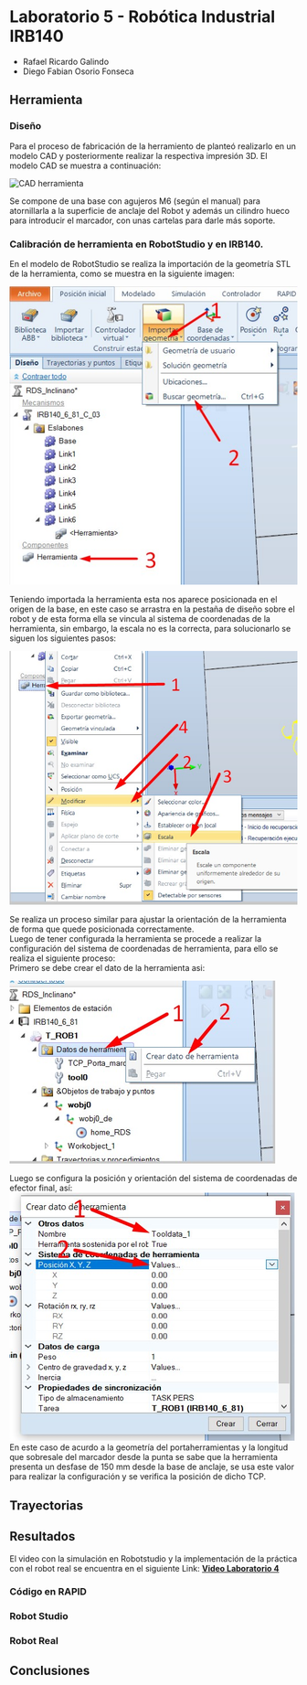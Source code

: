 # Laboratorio 5 - Robótica Industrial IRB140 
- Rafael Ricardo Galindo
- Diego Fabian Osorio Fonseca

## Herramienta

### Diseño

Para el proceso de fabricación de la herramiento de planteó realizarlo en un modelo CAD y posteriormente realizar la respectiva impresión 3D. El modelo CAD se muestra a continuación:

![CAD herramienta](/imagenes/Porta_herramienta.PNG)

Se compone de una base con agujeros M6 (según el manual) para atornillarla a la superficie de anclaje del Robot y además un cilindro hueco para introducir el marcador, con unas cartelas para darle más soporte.


### Calibración de herramienta en RobotStudio y en IRB140.  
En el modelo de RobotStudio se realiza la importación de la geometría STL de la herramienta, como se muestra en la siguiente imagen:  

![Importar herramienta RobotSutio](/imagenes/Imp_Tool.jpg)   

Teniendo importada la herramienta esta nos aparece posicionada en el origen de la base, en este caso se arrastra en la pestaña de diseño sobre el robot y de esta forma ella se vincula al sistema de coordenadas de la herramienta, sin embargo, la escala no es la correcta, para solucionarlo se siguen los siguientes pasos:

![Escalar herramienta](/imagenes/Tool_Scale.jpg)    

Se realiza un proceso similar para ajustar la orientación de la herramienta de forma que quede posicionada correctamente.  
Luego de tener configurada la herramienta se procede a realizar la configuración del sistema de coordenadas de herramienta, para ello se realiza el siguiente proceso:  
Primero se debe crear el dato de la herramienta asi:  

![Creación del Data Tool.](/imagenes/Tool_Create.jpg)   

Luego se configura la posición y orientación del sistema de coordenadas de efector final, así:  
![Configuración TCP de la herramienta.](/imagenes/Tool_Config.jpg)   
En este caso de acurdo a la geometría del portaherramientas y la longitud que sobresale del marcador desde la punta se sabe que la herramienta presenta un desfase de 150 mm desde la base de anclaje, se usa este valor para realizar la configuración y se verifica la posición de dicho TCP.  


## Trayectorias


## Resultados

El video con la simulación en Robotstudio y la implementación de la práctica con el robot real se encuentra en el siguiente Link:  **[Video Laboratorio 4](https://youtu.be/RAd8DfRgSsY)**


### Código en RAPID

### Robot Studio

### Robot Real

## Conclusiones
